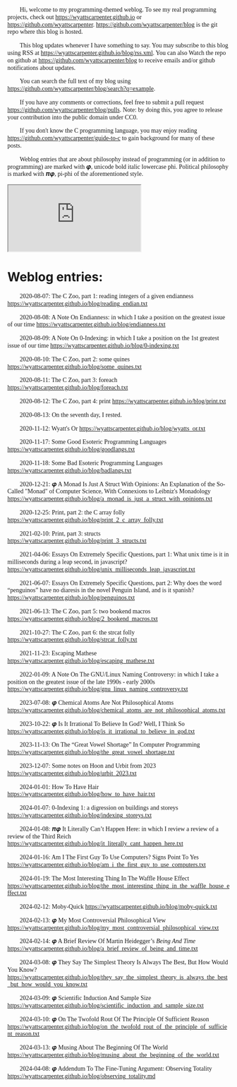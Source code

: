 Hi, welcome to my programming-themed weblog. To see my real programming projects, check out <https://wyattscarpenter.github.io> or <https://github.com/wyattscarpenter>. <https://github.com/wyattscarpenter/blog> is the git repo where this blog is hosted.

This blog updates whenever I have something to say. You may subscribe to this blog using RSS at <https://wyattscarpenter.github.io/blog/rss.xml><!--Here's the rss as an html alternate link, although I don't know if anything honors this in any particular way.--><link rel="alternate" type="application/rss+xml" title="Wyatt S Carpenter’s Blog, RSS Feed" href="rss.xml"/>. You can also Watch the repo on github at <https://github.com/wyattscarpenter/blog> to receive emails and/or github notifications about updates.

You can search the full text of my blog using <https://github.com/wyattscarpenter/blog/search?q=example>.

If you have any comments or corrections, feel free to submit a pull request <https://github.com/wyattscarpenter/blog/pulls>. Note: by doing this, you agree to release your contribution into the public domain under CC0.

If you don't know the C programming language, you may enjoy reading <https://github.com/wyattscarpenter/guide-to-c> to gain background for many of these posts.

Weblog entries that are about philosophy instead of programming (or in addition to programming) are marked with 𝝋, unicode bold italic lowercase phi. Political philosophy is marked with 𝝅𝝋, pi-phi of the aforementioned style.

<style> p { text-indent: 2em; font-family: garamond, georgia, times, serif, monospace; line-height: 1.2; } /* This line is merely to style the page correctly in systems that respect such styling; it has no semantic meaning otherwise. */ </style>

<iframe src="https://wyattscarpenter.github.io/the-webring-weblog-webring-widget/"></iframe>

# Weblog entries:

2020-08-07: The C Zoo, part 1: reading integers of a given endianness <https://wyattscarpenter.github.io/blog/reading_endian.txt>

2020-08-08: A Note On Endianness: in which I take a position on the greatest issue of our time <https://wyattscarpenter.github.io/blog/endianness.txt>

2020-08-09: A Note On 0-Indexing: in which I take a position on the 1st greatest issue of our time <https://wyattscarpenter.github.io/blog/0-indexing.txt>

2020-08-10: The C Zoo, part 2: some quines <https://wyattscarpenter.github.io/blog/some_quines.txt>

2020-08-11: The C Zoo, part 3: foreach <https://wyattscarpenter.github.io/blog/foreach.txt>

2020-08-12: The C Zoo, part 4: print <https://wyattscarpenter.github.io/blog/print.txt>

2020-08-13: On the seventh day, I rested.

2020-11-12: Wyatt's Or <https://wyattscarpenter.github.io/blog/wyatts_or.txt>

2020-11-17: Some Good Esoteric Programming Languages <https://wyattscarpenter.github.io/blog/goodlangs.txt>

2020-11-18: Some Bad Esoteric Programming Languages <https://wyattscarpenter.github.io/blog/badlangs.txt>

2020-12-21: 𝝋 A Monad Is Just A Struct With Opinions: An Explanation of the So-Called "Monad" of Computer Science, With Connexions to Leibniz's Monadology <https://wyattscarpenter.github.io/blog/a_monad_is_just_a_struct_with_opinions.txt>

2020-12-25: Print, part 2: the C array folly <https://wyattscarpenter.github.io/blog/print_2_c_array_folly.txt>

2021-02-10: Print, part 3: structs <https://wyattscarpenter.github.io/blog/print_3_structs.txt>

2021-04-06: Essays On Extremely Specific Questions, part 1: What unix time is it in milliseconds during a leap second, in javascript? <https://wyattscarpenter.github.io/blog/unix_milliseconds_leap_javascript.txt>

2021-06-07: Essays On Extremely Specific Questions, part 2: Why does the word “penguinos” have no diaresis in the novel Penguin Island, and is it spanish? <https://wyattscarpenter.github.io/blog/penguinos.txt>

2021-06-13: The C Zoo, part 5: two bookend macros <https://wyattscarpenter.github.io/blog/2_bookend_macros.txt>

2021-10-27: The C Zoo, part 6: the strcat folly <https://wyattscarpenter.github.io/blog/strcat_folly.txt>

2021-11-23: Escaping Mathese <https://wyattscarpenter.github.io/blog/escaping_mathese.txt>

2022-01-09: A Note On The GNU/Linux Naming Controversy: in which I take a position on the greatest issue of the late 1990s - early 2000s <https://wyattscarpenter.github.io/blog/gnu_linux_naming_controversy.txt>

2023-07-08: 𝝋 Chemical Atoms Are Not Philosophical Atoms <https://wyattscarpenter.github.io/blog/chemical_atoms_are_not_philosophical_atoms.txt>

2023-10-22: 𝝋 Is It Irrational To Believe In God? Well, I Think So <https://wyattscarpenter.github.io/blog/is_it_irrational_to_believe_in_god.txt>

2023-11-13: On The “Great Vowel Shortage” In Computer Programming <https://wyattscarpenter.github.io/blog/the_great_vowel_shortage.txt>

2023-12-07: Some notes on Hoon and Urbit from 2023 <https://wyattscarpenter.github.io/blog/urbit_2023.txt>

2024-01-01: How To Have Hair <https://wyattscarpenter.github.io/blog/how_to_have_hair.txt>

2024-01-07: 0-Indexing 1: a digression on buildings and storeys <https://wyattscarpenter.github.io/blog/indexing_storeys.txt>

2024-01-08: 𝝅𝝋 It Literally Can’t Happen Here: in which I review a review of a review of the Third Reich <https://wyattscarpenter.github.io/blog/it_literally_cant_happen_here.txt>

2024-01-16: Am I The First Guy To Use Computers? Signs Point To Yes <https://wyattscarpenter.github.io/blog/am_i_the_first_guy_to_use_computers.txt>

2024-01-19: The Most Interesting Thing In The Waffle House Effect <https://wyattscarpenter.github.io/blog/the_most_interesting_thing_in_the_waffle_house_effect.txt>

2024-02-12: Moby-Quick <https://wyattscarpenter.github.io/blog/moby-quick.txt>

2024-02-13: 𝝋 My Most Controversial Philosophical View <https://wyattscarpenter.github.io/blog/my_most_controversial_philosophical_view.txt>

2024-02-14: 𝝋 A Brief Review Of Martin Heidegger’s _Being And Time_ <https://wyattscarpenter.github.io/blog/a_brief_review_of_being_and_time.txt>

2024-03-08: 𝝋 They Say The Simplest Theory Is Always The Best, But How Would You Know? <https://wyattscarpenter.github.io/blog/they_say_the_simplest_theory_is_always_the_best_but_how_would_you_know.txt>

2024-03-09: 𝝋 Scientific Induction And Sample Size <https://wyattscarpenter.github.io/blog/scientific_induction_and_sample_size.txt>

2024-03-10: 𝝋 On The Twofold Rout Of The Principle Of Sufficient Reason <https://wyattscarpenter.github.io/blog/on_the_twofold_rout_of_the_principle_of_sufficient_reason.txt>

2024-03-13: 𝝋 Musing About The Beginning Of The World <https://wyattscarpenter.github.io/blog/musing_about_the_beginning_of_the_world.txt>

2024-04-08: 𝝋 Addendum To The Fine-Tuning Argument: Observing Totality <https://wyattscarpenter.github.io/blog/observing_totality.md>
